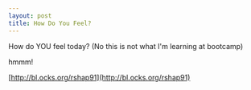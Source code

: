```yaml
---
layout: post
title: How Do You Feel?
---
```



How do YOU feel today? (No this is not what I'm learning at bootcamp)



<div id ="smile" width="1000px" height="1200px">hmmm!</div>


<script type= 'text/javascript' src = 'https://cdnjs.cloudflare.com/ajax/libs/d3/3.5.5/d3.min.js'> </script> 
<script src = 'https://rshap91.github.io/assets/d3.slider.js'></script>
<link rel="stylesheet" href="https://rshap91.github.io/assets/d3.slider.css" />  
<style>
	.d3-slider-vertical {
		border: 4px solid #582A17;
		background: #444444;
		;
	}
	.d3-slider-handle {
		width: 25px;
		height: 40px;
		transform: translate(-2.5px,0)
	}
</style>




<script>
var loc = [{'x': 350, 'y': 250}]
// as happiness goes up (--> smile) 
	// the startY and endY values will DECREASE (thus moving the edges of the mouth HIGER on the canvas)
	// and the curve y values will INCREASE (thus pull the center of the mouth DOWN on the canvas)
// as happiness goes down (--> frown)
	// the startY and endY values will INCREASE (moving the edges of the mouth LOWER on the canvas)	
	// and the curve y values will DECREASE (pullling the center of the mouth up)
// this is neutral (sVal = 50)
var Happiness = [{'startX': 280, 'startY': 320, 'endX': 430, 'endY': 320, 'curve1':{'x': 300, 'y':0}, 'curve2':{'x': 400, 'y':0}}]
var neutral = [{'startX': 280, 'startY': 320, 'endX': 430, 'endY': 320, 'curve1':{'x': 300, 'y':0}, 'curve2':{'x': 400, 'y':0}}]
var maxSmile = [{'startX': 280, 'startY': 300, 'endX': 430, 'endY': 300, 'curve1':{'x': 300, 'y':65}, 'curve2':{'x': 400, 'y':65}}]
var maxFrown = [{'startX': 280, 'startY': 340, 'endX': 430, 'endY': 340, 'curve1':{'x': 300, 'y':-65}, 'curve2':{'x': 400, 'y':-65}}]
var edgeScale = d3.scale.linear()
	.domain([0,100])
	.range([340,300])
var centerScale = d3.scale.linear()
	.domain([0,100])
	.range([-65,65])
var width = 800
var height = 600
// CREATE SVG CONTAINER
var container = d3.select('#smile').append('svg')
	.attr('width', width)
	.attr('height', height)
	.style('border', '1px dashed black')
	//.style('position', 'fixed')
// MAKE THE FACE
var head = container.append('circle')
	.data(loc)
	.attr('cx', function(d){return d.x + 'px'})
	.attr('cy', function(d){return d.y + 'px'})
	.attr('r', '125px')
	.style('fill','yellow')
	.style('stroke', 'black')
	.style('stroke-width','1px')
var lEye = container.append('ellipse')
	.data(loc)
	.attr('cx', function(d) {return (d.x * 5/6) + 'px'})
	.attr('cy', function(d) {return (d.y * 5/6) + 'px'})
	.attr('rx', '30px')
	.attr('ry', '20px')
	.style('fill', '#FCFCFC')
	.style('stroke', 'grey')
	.style('stroke-width','1px')
	
	
var lPupil = container.append('ellipse')
		.data(loc)
		.attr('cx', function(d) {return (d.x * 5/6) + 'px'})
		.attr('cy', function(d) {return (d.y * 5/6) + 'px'})
		.attr('rx', '12px')
		.attr('ry', '18px')
		.attr('fill', '#602121')
var rEye = container.append('ellipse')
	.data(loc)
	.attr('cx', function(d) {return (d.x + (d.x/6)) + 'px'})
	.attr('cy', function(d) {return (d.y - (d.y/6)) + 'px'})
	.attr('rx', '30px')
	.attr('ry', '20px')
	.style('fill', '#FCFCFC')
	.style('stroke', 'grey')
	.style('stroke-width','1px')
var rPupil = container.append('ellipse')
		.data(loc)
		.attr('cx', function(d) {return (d.x + (d.x /6)) + 'px'})
		.attr('cy', function(d) {return (d.y - (d.y /6)) + 'px'})
		.attr('rx', '12px')
		.attr('ry', '18px')
		.attr('fill', '#602121')
var nose = container.append('path')
	.data(loc)
	.attr('d', function(d){return 'M' + String(d.x) +' '+  String(d.y - 20) + " L" + String(d.x+15) + ' ' + String(d.y + 25) +  ' L' + (d.x) + ' ' + (d.y+25)})
	.style('stroke-width', '5px')
	.style('stroke', 'black')
	.style('fill', 'none')
var mouth = container.append('path')
	.attr('id','mouth')
	.data(Happiness)
	.attr('d', function(d){
		var m = 'M' + String(d.startX) + ' ' + String(d.startY) + ' ';
		var c = 'C' + String(d.curve1.x) + ' ' + String(d.startY + d.curve1.y) + ' ' + String(d.curve2.x) + ' ' + String(d.endY + d.curve2.y) + ' ' + String(d.endX) + ' ' + String(d.endY)
		console.log(m)
		console.log(c)
		return m + c
	})
	.style('stroke-width', '3px')
	.style('stroke', 'black')
	.style('fill', 'none')
// make text
var header = container.append('text')
	.attr('x', width-270)
	.attr('y', 50)
	.style('font-size', '34px')
	.style('font-weight', 'bold')
	.text('Happiness Meter')
var happy = container.append('text')
	.attr('x', width-200)
	.attr('y', 125)
	.style('font-style', 'italic')
	.style('font-size', '24px')
	.attr('fill', 'green')
	.text('Happy')
var sad = container.append('text')
	.attr('x', width-180)
	.attr('y', 550)
	.style('font-style', 'italic')
	.style('font-size', '24px')
	.attr('fill', 'Red')
	.text('Sad')
// MAKE SLIDER USING D3.SLIDER 
var sliderDiv = d3.select('#smile').append('div')
	.attr('class', 'slider container')
	.style('height', '400px')
	.style('width', '200px')
	.style('margin', '30px')
	.style('margin-bottom', '100px')
	.style('display', 'inline-block')
	.style('position', 'fixed')
	.style('left', '650px')
	.style('top', '110px')
	
var slider = d3.select('div').call(d3.slider().orientation('vertical').min(0).max(100).value(50)
	.on('slide', function(evt, sVal){
	console.log(sVal)
	Happiness[0].startY = edgeScale(sVal)
	Happiness[0].endY = edgeScale(sVal)
	Happiness[0].curve1.y = centerScale(sVal)
	Happiness[0].curve2.y = centerScale(sVal)
	mouth.data(Happiness)
	.attr('d', function(d){
		var m = 'M' + String(d.startX) + ' ' + String(d.startY) + ' ';
		var c = 'C' + String(d.curve1.x) + ' ' + String(d.startY + d.curve1.y) + ' ' + String(d.curve2.x) + ' ' + String(d.endY + d.curve2.y) + ' ' + String(d.endX) + ' ' + String(d.endY)
		console.log(m)
		console.log(c)
		return m + c
	})
})
	)
</script>


[http://bl.ocks.org/rshap91](http://bl.ocks.org/rshap91)
